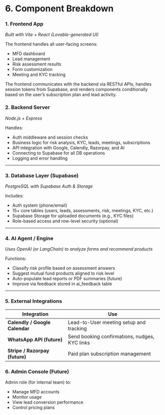 # 6. Component Breakdown

### **1. Frontend App**

*Built with Vite + React (Lovable-generated UI)*

The frontend handles all user-facing screens:

- MFD dashboard
- Lead management
- Risk assessment results
- Form customization
- Meeting and KYC tracking

The frontend communicates with the backend via RESTful APIs, handles session tokens from Supabase, and renders components conditionally based on the user’s subscription plan and lead activity.

### **2. Backend Server**

*Node.js + Express*

Handles:

- Auth middleware and session checks
- Business logic for risk analysis, KYC, leads, meetings, subscriptions
- API integration with Google, Calendly, Razorpay, and AI
- Connecting to Supabase for all DB operations
- Logging and error handling

---

### **3. Database Layer (Supabase)**

*PostgreSQL with Supabase Auth & Storage*

Includes:

- Auth system (phone/email)
- 15+ core tables (users, leads, assessments, risk, meetings, KYC, etc.)
- Supabase Storage for uploaded documents (e.g., KYC files)
- Role-based access and row-level security (optional)

---

### **4. AI Agent / Engine**

*Uses OpenAI (or LangChain) to analyze forms and recommend products*

Functions:

- Classify risk profile based on assessment answers
- Suggest mutual fund products aligned to risk level
- Auto-populate lead reports or PDF summaries (future)
- Improve via feedback stored in ai_feedback table

---

### **5. External Integrations**

| **Integration** | **Use** |
| --- | --- |
| **Calendly / Google Calendar** | Lead-to-User meeting setup and tracking |
| **WhatsApp API (future)** | Send booking confirmations, nudges, KYC links |
| **Stripe / Razorpay (future)** | Paid plan subscription management |

### **6. Admin Console (Future)**

Admin role (for internal team) to:

- Manage MFD accounts
- Monitor usage
- View lead conversion performance
- Control pricing plans